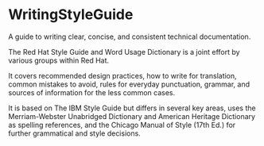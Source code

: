 WritingStyleGuide
=================

A guide to writing clear, concise, and consistent technical documentation.

The Red Hat Style Guide and Word Usage Dictionary is a joint effort by various groups within Red Hat.

It covers recommended design practices, how to write for translation, common mistakes to avoid, rules for everyday punctuation, grammar, and sources of information for the less common cases.

It is based on The IBM Style Guide but differs in several key areas, uses the Merriam-Webster Unabridged Dictionary and American Heritage Dictionary as spelling references, and the Chicago Manual of Style (17th Ed.) for further grammatical and style decisions.
